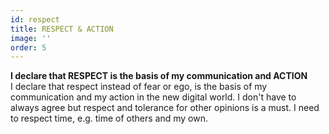 ```yaml
---
id: respect
title: RESPECT & ACTION
image: ''
order: 5
---
```


**I declare that RESPECT is the basis of my communication and ACTION**
<br/>
I declare that respect instead of fear or ego, is the basis of my communication and my action in the new digital world. I don't have to always agree but respect and tolerance for other opinions is a must. I need to respect time, e.g. time of others and my own.

